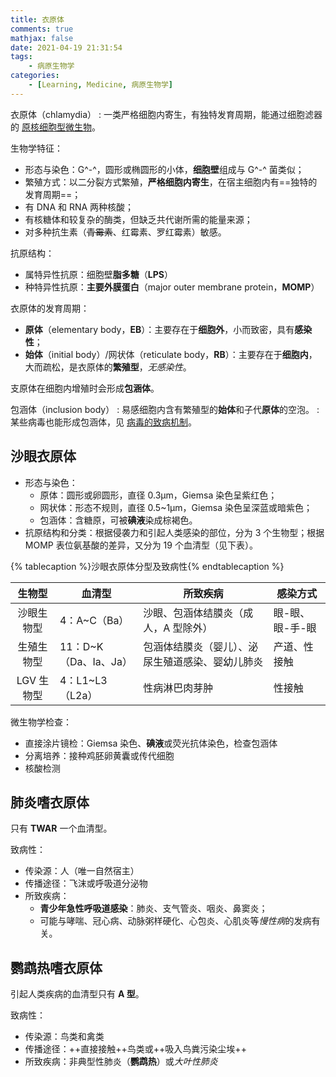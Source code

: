 ```yaml
---
title: 衣原体
comments: true
mathjax: false
date: 2021-04-19 21:31:54
tags:
    - 病原生物学
categories:
    - [Learning, Medicine, 病原生物学]
---
```


衣原体（chlamydia）
: 一类严格细胞内寄生，有独特发育周期，能通过细胞滤器的 <a href="{% post_path 病原生物学 %}?highlight=原核细胞型微生物#微生物">原核细胞型微生物</a>。

<!-- more -->

生物学特征：
- 形态与染色：G^-^，圆形或椭圆形的小体，**细胞壁**组成与 G^-^ 菌类似；
- 繁殖方式：以二分裂方式繁殖，**严格细胞内寄生**，在宿主细胞内有==独特的发育周期==；
- 有 DNA 和 RNA 两种核酸；
- 有核糖体和较复杂的酶类，但缺乏共代谢所需的能量来源；
- 对多种抗生素（~~青霉素~~、红霉素、罗红霉素）敏感。

抗原结构：
- 属特异性抗原：细胞壁**脂多糖**（**LPS**）
- 种特异性抗原：**主要外膜蛋白**（major outer membrane protein，**MOMP**）

衣原体的发育周期：
- **原体**（elementary body，**EB**）：主要存在于**细胞外**，小而致密，具有**感染性**；
- **始体**（initial body）/网状体（reticulate body，**RB**）：主要存在于**细胞内**，大而疏松，是衣原体的**繁殖型**，*无感染性*。

支原体在细胞内增殖时会形成**包涵体**。

包涵体（inclusion body）
: 易感细胞内含有繁殖型的**始体**和子代**原体**的空泡。
: 某些病毒也能形成包涵体，见 <a href="{% post_path 病毒的感染与抗病毒免疫 %}#病毒的致病机制">病毒的致病机制</a>。

## 沙眼衣原体

- 形态与染色：
    - 原体：圆形或卵圆形，直径 0.3μm，Giemsa 染色呈紫红色；
    - 网状体：形态不规则，直径 0.5\~1μm，Giemsa 染色呈深蓝或暗紫色；
    - 包涵体：含糖原，可被**碘液**染成棕褐色。
- 抗原结构和分类：根据侵袭力和引起人类感染的部位，分为 3 个生物型；根据 MOMP 表位氨基酸的差异，又分为 19 个血清型（见下表）。

{% tablecaption %}沙眼衣原体分型及致病性{% endtablecaption %}

|   生物型   | 血清型                 | 所致疾病                                         | 感染方式        |
|:----------:|------------------------|--------------------------------------------------|-----------------|
| 沙眼生物型 | 4：Α\~C（Ba）           | 沙眼、包涵体结膜炎（成人，A 型除外）             | 眼-眼、眼-手-眼 |
| 生殖生物型 | 11：D\~K（Da、Ia、Ja）  | 包涵体结膜炎（婴儿）、泌尿生殖道感染、婴幼儿肺炎 | 产道、性接触    |
| LGV 生物型 | 4：L1\~L3（L2a）        | 性病淋巴肉芽肿                                   | 性接触          |

微生物学检查：
- 直接涂片镜检：Giemsa 染色、**碘液**或荧光抗体染色，检查包涵体
- 分离培养：接种鸡胚卵黄囊或传代细胞
- 核酸检测

## 肺炎嗜衣原体

只有 **TWAR** 一个血清型。

致病性：
- 传染源：人（唯一自然宿主）
- 传播途径：飞沫或呼吸道分泌物
- 所致疾病：
    - **青少年急性呼吸道感染**：肺炎、支气管炎、咽炎、鼻窦炎；
    - 可能与哮喘、冠心病、动脉粥样硬化、心包炎、心肌炎等*慢性病*的发病有关。

## 鹦鹉热嗜衣原体

引起人类疾病的血清型只有 **A 型**。

致病性：
- 传染源：鸟类和禽类
- 传播途径：++直接接触++鸟类或++吸入鸟粪污染尘埃++
- 所致疾病：非典型性肺炎（**鹦鹉热**）或*大叶性肺炎*

